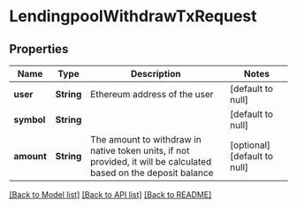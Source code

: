 # LendingpoolWithdrawTxRequest
## Properties

| Name | Type | Description | Notes |
|------------ | ------------- | ------------- | -------------|
| **user** | **String** | Ethereum address of the user | [default to null] |
| **symbol** | **String** |  | [default to null] |
| **amount** | **String** | The amount to withdraw in native token units, if not provided, it will be calculated based on the deposit balance | [optional] [default to null] |

[[Back to Model list]](../README.md#documentation-for-models) [[Back to API list]](../README.md#documentation-for-api-endpoints) [[Back to README]](../README.md)


